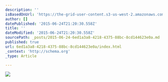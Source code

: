 ```yaml
---
description: ''
isBasedOnUrl: 'https://the-grid-user-content.s3-us-west-2.amazonaws.com/4f66aaa2-bd65-4121-8318-8b7138a17a8a.jpg'
author: []
datePublished: '2015-06-24T21:20:30.558Z'
title: ''
dateModified: '2015-06-24T21:20:30.558Z'
sourcePath: _posts/2015-06-24-6ed1a3a8-4218-4375-88bc-8cd144623e0a.md
published: true
url: 6ed1a3a8-4218-4375-88bc-8cd144623e0a/index.html
_context: 'http://schema.org'
_type: Article

---
```

![](https://the-grid-user-content.s3-us-west-2.amazonaws.com/4f66aaa2-bd65-4121-8318-8b7138a17a8a.jpg)